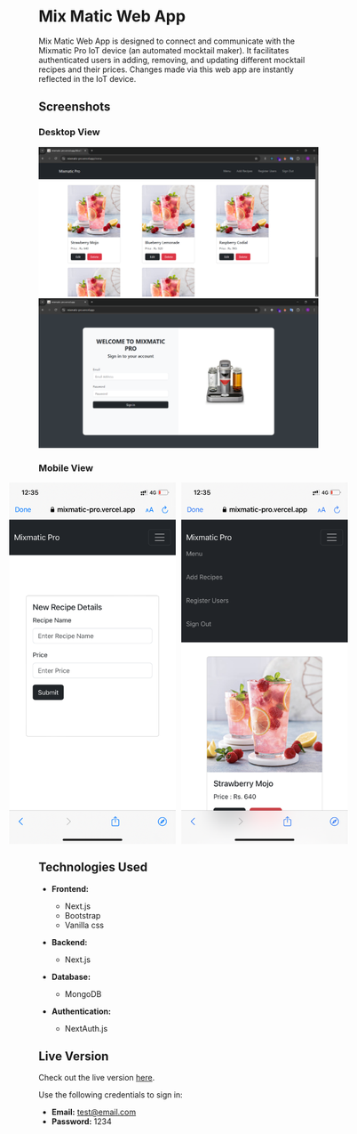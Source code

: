 # Mix Matic Web App

Mix Matic Web App is designed to connect and communicate with the Mixmatic Pro IoT device (an automated mocktail maker). It facilitates authenticated users in adding, removing, and updating different mocktail recipes and their prices. Changes made via this web app are instantly reflected in the IoT device.

## Screenshots

### Desktop View
![Menu Desktop](./assets/screenshots/MenuDesktop.png)
![Signin Desktop](./assets/screenshots/SigninDesktop.png)

### Mobile View
<div style="display: flex; justify-content: center;">
  <img src="./assets/screenshots/mobile4.PNG" width="300" alt="Mobile Screenshot 1" style="margin-right: 10px;" />
  <img src="./assets/screenshots/mobile2.PNG" width="300" alt="Mobile Screenshot 2" />
</div>

## Technologies Used

- **Frontend:**
  - Next.js
  - Bootstrap
  - Vanilla css

- **Backend:**
  - Next.js

- **Database:**
  - MongoDB

- **Authentication:**
  - NextAuth.js

## Live Version

Check out the live version [here](https://mixmatic-pro.vercel.app/).

Use the following credentials to sign in:
- **Email:** test@email.com
- **Password:** 1234
